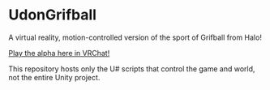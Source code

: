 # UdonGrifball
A virtual reality, motion-controlled version of the sport of Grifball from Halo! 

[Play the alpha here in VRChat!](https://vrchat.com/home/launch?worldId=wrld_cf0b5f2b-68b1-4b37-99d4-21523162c81c)

This repository hosts only the U# scripts that control the game and world, not the entire Unity project.
